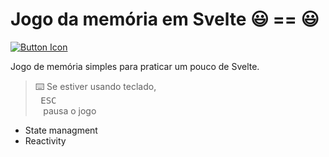 # Jogo da memória em Svelte 😃 == 😃

[![Button Icon]][Link] 

Jogo de memória simples para praticar um pouco de Svelte.

>⌨️ Se estiver usando teclado, <kbd> <br> ESC <br> </kbd> pausa o jogo


- State managment 
- Reactivity


[Button Icon]: https://img.shields.io/badge/ACESSAR-memory.gabes.dev-blue
[Link]: https://memory.gabes.dev/ 'Jogo da memória'
